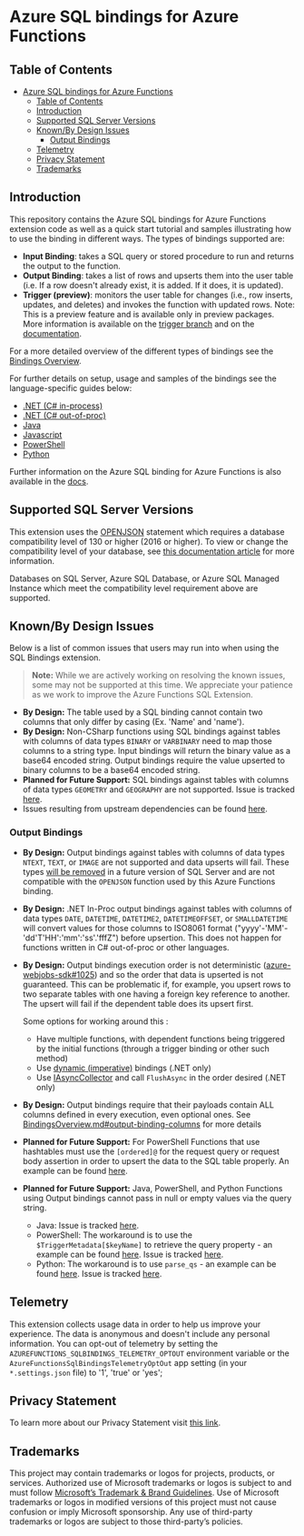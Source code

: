 # Azure SQL bindings for Azure Functions

## Table of Contents

- [Azure SQL bindings for Azure Functions](#azure-sql-bindings-for-azure-functions)
  - [Table of Contents](#table-of-contents)
  - [Introduction](#introduction)
  - [Supported SQL Server Versions](#supported-sql-server-versions)
  - [Known/By Design Issues](#knownby-design-issues)
    - [Output Bindings](#output-bindings)
  - [Telemetry](#telemetry)
  - [Privacy Statement](#privacy-statement)
  - [Trademarks](#trademarks)

## Introduction

This repository contains the Azure SQL bindings for Azure Functions extension code as well as a quick start tutorial and samples illustrating how to use the binding in different ways. The types of bindings supported are:

- **Input Binding**: takes a SQL query or stored procedure to run and returns the output to the function.
- **Output Binding**: takes a list of rows and upserts them into the user table (i.e. If a row doesn't already exist, it is added. If it does, it is updated).
- **Trigger (preview)**: monitors the user table for changes (i.e., row inserts, updates, and deletes) and invokes the function with updated rows. Note: This is a preview feature and is available only in preview packages. More information is available on the [trigger branch](https://github.com/Azure/azure-functions-sql-extension/tree/release/trigger) and on the [documentation](https://aka.ms/sqltrigger).

For a more detailed overview of the different types of bindings see the [Bindings Overview](https://github.com/Azure/azure-functions-sql-extension/blob/main/docs/BindingsOverview.md).

For further details on setup, usage and samples of the bindings see the language-specific guides below:

- [.NET (C# in-process)](https://github.com/Azure/azure-functions-sql-extension/blob/main/docs/SetupGuide_Dotnet.md)
- [.NET (C# out-of-proc)](https://github.com/Azure/azure-functions-sql-extension/blob/main/docs/SetupGuide_DotnetOutOfProc.md)
- [Java](https://github.com/Azure/azure-functions-sql-extension/blob/main/docs/SetupGuide_Java.md)
- [Javascript](https://github.com/Azure/azure-functions-sql-extension/blob/main/docs/SetupGuide_Javascript.md)
- [PowerShell](https://github.com/Azure/azure-functions-sql-extension/blob/main/docs/SetupGuide_PowerShell.md)
- [Python](https://github.com/Azure/azure-functions-sql-extension/blob/main/docs/SetupGuide_Python.md)

Further information on the Azure SQL binding for Azure Functions is also available in the [docs](https://aka.ms/sqlbindings).

## Supported SQL Server Versions

This extension uses the [OPENJSON](https://learn.microsoft.com/sql/t-sql/functions/openjson-transact-sql) statement which requires a database compatibility level of 130 or higher (2016 or higher). To view or change the compatibility level of your database, see [this documentation article](https://learn.microsoft.com/sql/relational-databases/databases/view-or-change-the-compatibility-level-of-a-database) for more information.

Databases on SQL Server, Azure SQL Database, or Azure SQL Managed Instance which meet the compatibility level requirement above are supported.

## Known/By Design Issues

Below is a list of common issues that users may run into when using the SQL Bindings extension.

> **Note:** While we are actively working on resolving the known issues, some may not be supported at this time. We appreciate your patience as we work to improve the Azure Functions SQL Extension.

- **By Design:** The table used by a SQL binding cannot contain two columns that only differ by casing (Ex. 'Name' and 'name').
- **By Design:** Non-CSharp functions using SQL bindings against tables with columns of data types `BINARY` or `VARBINARY` need to map those columns to a string type. Input bindings will return the binary value as a base64 encoded string. Output bindings require the value upserted to binary columns to be a base64 encoded string.
- **Planned for Future Support:** SQL bindings against tables with columns of data types `GEOMETRY` and `GEOGRAPHY` are not supported. Issue is tracked [here](https://github.com/Azure/azure-functions-sql-extension/issues/654).
- Issues resulting from upstream dependencies can be found [here](https://github.com/Azure/azure-functions-sql-extension/issues?q=is%3Aopen+is%3Aissue+label%3Aupstream).

### Output Bindings

- **By Design:** Output bindings against tables with columns of data types `NTEXT`, `TEXT`, or `IMAGE` are not supported and data upserts will fail. These types [will be removed](https://docs.microsoft.com/sql/t-sql/data-types/ntext-text-and-image-transact-sql) in a future version of SQL Server and are not compatible with the `OPENJSON` function used by this Azure Functions binding.
- **By Design:** .NET In-Proc output bindings against tables with columns of data types `DATE`, `DATETIME`, `DATETIME2`, `DATETIMEOFFSET`, or `SMALLDATETIME` will convert values for those columns to ISO8061 format ("yyyy'-'MM'-'dd'T'HH':'mm':'ss'.'fffZ") before upsertion. This does not happen for functions written in C# out-of-proc or other languages.
- **By Design:** Output bindings execution order is not deterministic ([azure-webjobs-sdk#1025](https://github.com/Azure/azure-webjobs-sdk/issues/1025)) and so the order that data is upserted is not guaranteed. This can be problematic if, for example, you upsert rows to two separate tables with one having a foreign key reference to another. The upsert will fail if the dependent table does its upsert first.

    Some options for working around this :
  - Have multiple functions, with dependent functions being triggered by the initial functions (through a trigger binding or other such method)
  - Use [dynamic (imperative)](https://learn.microsoft.com/azure/azure-functions/functions-bindings-expressions-patterns#binding-at-runtime) bindings (.NET only)
  - Use [IAsyncCollector](https://learn.microsoft.com/azure/azure-functions/functions-dotnet-class-library?tabs=v2%2Ccmd#writing-multiple-output-values) and call `FlushAsync` in the order desired (.NET only)
- **By Design:** Output bindings require that their payloads contain ALL columns defined in every execution, even optional ones. See [BindingsOverview.md#output-binding-columns](https://github.com/Azure/azure-functions-sql-extension/blob/main/docs/BindingsOverview.md#output-binding-columns) for more details
- **Planned for Future Support:** For PowerShell Functions that use hashtables must use the `[ordered]@` for the request query or request body assertion in order to upsert the data to the SQL table properly. An example can be found [here](https://github.com/Azure/azure-functions-sql-extension/blob/main/samples/samples-powershell/AddProductsWithIdentityColumnArray/run.ps1).
- **Planned for Future Support:** Java, PowerShell, and Python Functions using Output bindings cannot pass in null or empty values via the query string.
  - Java: Issue is tracked [here](https://github.com/Azure/azure-functions-java-worker/issues/683).
  - PowerShell: The workaround is to use the `$TriggerMetadata[$keyName]` to retrieve the query property - an example can be found [here](https://github.com/Azure/azure-functions-sql-extension/blob/main/samples/samples-powershell/AddProductParams/run.ps1). Issue is tracked [here](https://github.com/Azure/azure-functions-powershell-worker/issues/895).
  - Python: The workaround is to use `parse_qs` - an example can be found [here](https://github.com/Azure/azure-functions-sql-extension/blob/main/samples/samples-python/AddProductParams/__init__.py). Issue is tracked [here](https://github.com/Azure/azure-functions-python-worker/issues/894).

## Telemetry

This extension collects usage data in order to help us improve your experience. The data is anonymous and doesn't include any personal information. You can opt-out of telemetry by setting the `AZUREFUNCTIONS_SQLBINDINGS_TELEMETRY_OPTOUT` environment variable or the `AzureFunctionsSqlBindingsTelemetryOptOut` app setting (in your `*.settings.json` file) to '1', 'true' or 'yes';

## Privacy Statement

To learn more about our Privacy Statement visit [this link](https://go.microsoft.com/fwlink/?LinkID=824704).

## Trademarks

This project may contain trademarks or logos for projects, products, or services. Authorized use of Microsoft trademarks or logos is subject to and must follow [Microsoft’s Trademark & Brand Guidelines](https://www.microsoft.com/legal/intellectualproperty/trademarks/usage/general). Use of Microsoft trademarks or logos in modified versions of this project must not cause confusion or imply Microsoft sponsorship. Any use of third-party trademarks or logos are subject to those third-party’s policies.

